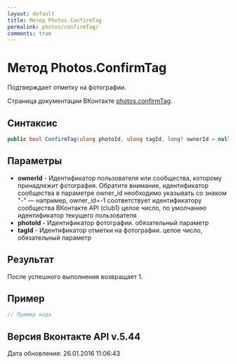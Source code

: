 ```yaml
---
layout: default
title: Метод Photos.ConfirmTag
permalink: photos/confirmTag/
comments: true
---
```

# Метод Photos.ConfirmTag
Подтверждает отметку на фотографии.

Страница документации ВКонтакте [photos.confirmTag](https://vk.com/dev/photos.confirmTag).

## Синтаксис
``` csharp
public bool ConfirmTag(ulong photoId, ulong tagId, long? ownerId = null)
```

## Параметры
+ **ownerId** - Идентификатор пользователя или сообщества, которому принадлежит фотография. Обратите внимание, идентификатор сообщества в параметре owner_id необходимо указывать со знаком "-" — например, owner_id=-1 соответствует идентификатору сообщества ВКонтакте API (club1)  целое число, по умолчанию идентификатор текущего пользователя
+ **photoId** - Идентификатор фотографии. обязательный параметр
+ **tagId** - Идентификатор отметки на фотографии. целое число, обязательный параметр

## Результат
После успешного выполнения возвращает 1.

## Пример
``` csharp
// Пример кода
```

## Версия Вконтакте API v.5.44
Дата обновления: 26.01.2016 11:06:43
